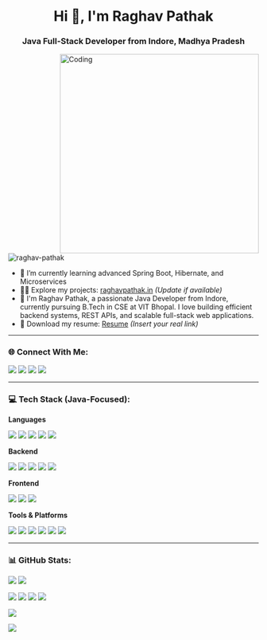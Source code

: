 <h1 align="center">Hi 👋, I'm Raghav Pathak</h1>
<h3 align="center">Java Full-Stack Developer from Indore, Madhya Pradesh</h3>
<img align="right" alt="Coding" width="400" src="https://i.postimg.cc/VNM9stvR/coder.gif">

<p align="left">
  <img src="https://komarev.com/ghpvc/?username=raghav-pathak&label=Profile%20views&color=0e75b6&style=flat" alt="raghav-pathak" />
</p>

- 🌱 I’m currently learning advanced Spring Boot, Hibernate, and Microservices  
- 👨‍💻 Explore my projects: [raghavpathak.in](https://raghavpathak.in/) *(Update if available)*  
- 💬 I'm Raghav Pathak, a passionate Java Developer from Indore, currently pursuing B.Tech in CSE at VIT Bhopal. I love building efficient backend systems, REST APIs, and scalable full-stack web applications.  
- 📄 Download my resume: [Resume](https://drive.google.com/) *(Insert your real link)*

---

### 🌐 Connect With Me:

<p>
  <a href="https://www.linkedin.com/in/raghav-pathak/" target="_blank"><img src="https://img.shields.io/badge/LinkedIn-%230177B5?style=flat-square&logo=linkedin&logoColor=white"/></a>
  <a href="mailto:raghav@example.com"><img src="https://img.shields.io/badge/Gmail-D14836?style=flat-square&logo=gmail&logoColor=white" /></a>
  <a href="https://raghavpathak.in/"><img src="https://img.shields.io/badge/Portfolio-4CA143?style=flat-square&logo=icloud&logoColor=white" /></a>
  <a href="https://drive.google.com/"><img src="https://img.shields.io/badge/Download%20CV-EC1C24.svg?style=flat-square&logo=Adobe%20Acrobat%20Reader&logoColor=white" /></a>
</p>

---

### 💻 Tech Stack (Java-Focused):

**Languages**  
<p>
  <img src="https://skillicons.dev/icons?i=java" />
  <img src="https://skillicons.dev/icons?i=js" />
  <img src="https://skillicons.dev/icons?i=html" />
  <img src="https://skillicons.dev/icons?i=css" />
  <img src="https://skillicons.dev/icons?i=cpp" />
</p>

**Backend**  
<p>
  <img src="https://skillicons.dev/icons?i=spring" />
  <img src="https://skillicons.dev/icons?i=springboot" />
  <img src="https://skillicons.dev/icons?i=mysql" />
  <img src="https://skillicons.dev/icons?i=maven" />
  <img src="https://skillicons.dev/icons?i=hibernate" />
</p>

**Frontend**  
<p>
  <img src="https://skillicons.dev/icons?i=thymeleaf" />
  <img src="https://skillicons.dev/icons?i=bootstrap" />
  <img src="https://skillicons.dev/icons?i=js" />
</p>

**Tools & Platforms**  
<p>
  <img src="https://skillicons.dev/icons?i=git" />
  <img src="https://skillicons.dev/icons?i=github" />
  <img src="https://skillicons.dev/icons?i=postman" />
  <img src="https://skillicons.dev/icons?i=docker" />
  <img src="https://skillicons.dev/icons?i=linux" />
  <img src="https://skillicons.dev/icons?i=intellij" />
</p>

---

### 📊 GitHub Stats:

<p>
  <img src="https://github-readme-stats.vercel.app/api?username=raghav-pathak&show_icons=true&theme=algolia" />
  <img src="https://github-readme-streak-stats.herokuapp.com/?user=raghav-pathak&theme=algolia&card_width=500"/>
</p>

<p>
  <img src="http://github-profile-summary-cards.vercel.app/api/cards/profile-details?username=raghav-pathak&theme=algolia" />
  <img src="http://github-profile-summary-cards.vercel.app/api/cards/repos-per-language?username=raghav-pathak&theme=algolia" />
  <img src="http://github-profile-summary-cards.vercel.app/api/cards/most-commit-language?username=raghav-pathak&theme=algolia" />
  <img src="https://github-profile-summary-cards.vercel.app/api/cards/productive-time?username=raghav-pathak&theme=algolia" />
</p>

<p>
  <img src="https://github-readme-activity-graph.vercel.app/graph?username=raghav-pathak&theme=react-dark&hide_border=true&area=true" />
</p>

<p>
  <img src="https://github-profile-trophy.vercel.app/?username=raghav-pathak&theme=algolia&no-frame=true&column=8" />
</p>
